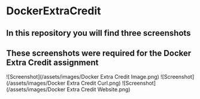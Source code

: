 # DockerExtraCredit

## In this repository you will find three screenshots
## These screenshots were required for the Docker Extra Credit assignment

![Screenshot](/assets/images/Docker Extra Credit Image.png)
![Screenshot](/assets/images/Docker Extra Credit Curl.png)
![Screenshot](/assets/images/Docker Extra Credit Website.png)
